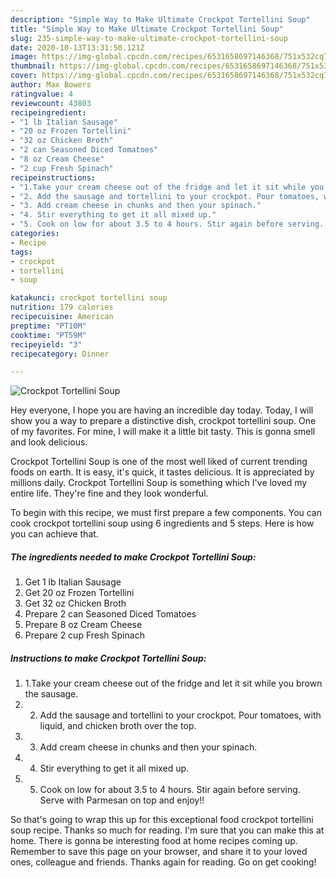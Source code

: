 ```yaml
---
description: "Simple Way to Make Ultimate Crockpot Tortellini Soup"
title: "Simple Way to Make Ultimate Crockpot Tortellini Soup"
slug: 235-simple-way-to-make-ultimate-crockpot-tortellini-soup
date: 2020-10-13T13:31:50.121Z
image: https://img-global.cpcdn.com/recipes/6531658697146368/751x532cq70/crockpot-tortellini-soup-recipe-main-photo.jpg
thumbnail: https://img-global.cpcdn.com/recipes/6531658697146368/751x532cq70/crockpot-tortellini-soup-recipe-main-photo.jpg
cover: https://img-global.cpcdn.com/recipes/6531658697146368/751x532cq70/crockpot-tortellini-soup-recipe-main-photo.jpg
author: Max Bowers
ratingvalue: 4
reviewcount: 43803
recipeingredient:
- "1 lb Italian Sausage"
- "20 oz Frozen Tortellini"
- "32 oz Chicken Broth"
- "2 can Seasoned Diced Tomatoes"
- "8 oz Cream Cheese"
- "2 cup Fresh Spinach"
recipeinstructions:
- "1.Take your cream cheese out of the fridge and let it sit while you brown the sausage."
- "2. Add the sausage and tortellini to your crockpot. Pour tomatoes, with liquid, and chicken broth over the top."
- "3. Add cream cheese in chunks and then your spinach."
- "4. Stir everything to get it all mixed up."
- "5. Cook on low for about 3.5 to 4 hours. Stir again before serving. Serve with Parmesan on top and enjoy!!"
categories:
- Recipe
tags:
- crockpot
- tortellini
- soup

katakunci: crockpot tortellini soup 
nutrition: 179 calories
recipecuisine: American
preptime: "PT10M"
cooktime: "PT59M"
recipeyield: "3"
recipecategory: Dinner

---
```



![Crockpot Tortellini Soup](https://img-global.cpcdn.com/recipes/6531658697146368/751x532cq70/crockpot-tortellini-soup-recipe-main-photo.jpg)

Hey everyone, I hope you are having an incredible day today. Today, I will show you a way to prepare a distinctive dish, crockpot tortellini soup. One of my favorites. For mine, I will make it a little bit tasty. This is gonna smell and look delicious.



Crockpot Tortellini Soup is one of the most well liked of current trending foods on earth. It is easy, it's quick, it tastes delicious. It is appreciated by millions daily. Crockpot Tortellini Soup is something which I've loved my entire life. They're fine and they look wonderful.


To begin with this recipe, we must first prepare a few components. You can cook crockpot tortellini soup using 6 ingredients and 5 steps. Here is how you can achieve that.

<!--inarticleads1-->

##### The ingredients needed to make Crockpot Tortellini Soup:

1. Get 1 lb Italian Sausage
1. Get 20 oz Frozen Tortellini
1. Get 32 oz Chicken Broth
1. Prepare 2 can Seasoned Diced Tomatoes
1. Prepare 8 oz Cream Cheese
1. Prepare 2 cup Fresh Spinach




<!--inarticleads2-->

##### Instructions to make Crockpot Tortellini Soup:

1. 1.Take your cream cheese out of the fridge and let it sit while you brown the sausage.
1. 2. Add the sausage and tortellini to your crockpot. Pour tomatoes, with liquid, and chicken broth over the top.
1. 3. Add cream cheese in chunks and then your spinach.
1. 4. Stir everything to get it all mixed up.
1. 5. Cook on low for about 3.5 to 4 hours. Stir again before serving. Serve with Parmesan on top and enjoy!!




So that's going to wrap this up for this exceptional food crockpot tortellini soup recipe. Thanks so much for reading. I'm sure that you can make this at home. There is gonna be interesting food at home recipes coming up. Remember to save this page on your browser, and share it to your loved ones, colleague and friends. Thanks again for reading. Go on get cooking!
